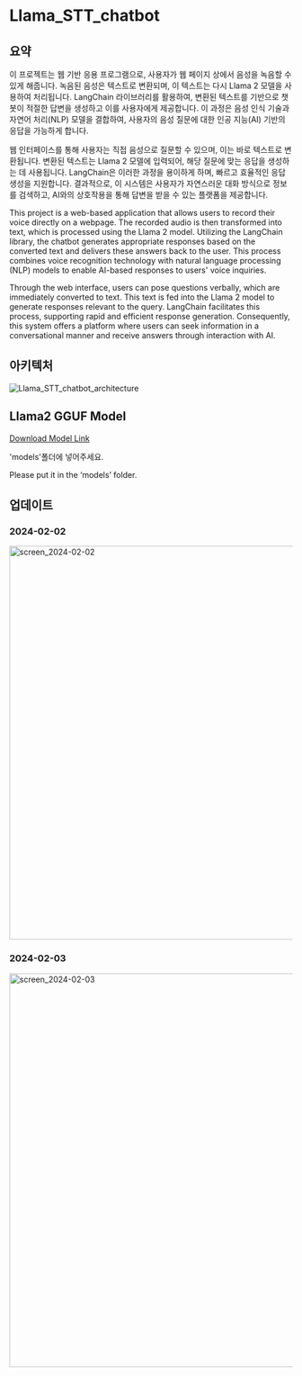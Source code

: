 # Llama_STT_chatbot
## 요약
이 프로젝트는 웹 기반 응용 프로그램으로, 사용자가 웹 페이지 상에서 음성을 녹음할 수 있게 해줍니다. 녹음된 음성은 텍스트로 변환되며, 이 텍스트는 다시 Llama 2 모델을 사용하여 처리됩니다. LangChain 라이브러리를 활용하여, 변환된 텍스트를 기반으로 챗봇이 적절한 답변을 생성하고 이를 사용자에게 제공합니다. 이 과정은 음성 인식 기술과 자연어 처리(NLP) 모델을 결합하여, 사용자의 음성 질문에 대한 인공 지능(AI) 기반의 응답을 가능하게 합니다.

웹 인터페이스를 통해 사용자는 직접 음성으로 질문할 수 있으며, 이는 바로 텍스트로 변환됩니다. 변환된 텍스트는 Llama 2 모델에 입력되어, 해당 질문에 맞는 응답을 생성하는 데 사용됩니다. LangChain은 이러한 과정을 용이하게 하며, 빠르고 효율적인 응답 생성을 지원합니다. 결과적으로, 이 시스템은 사용자가 자연스러운 대화 방식으로 정보를 검색하고, AI와의 상호작용을 통해 답변을 받을 수 있는 플랫폼을 제공합니다.

This project is a web-based application that allows users to record their voice directly on a webpage. The recorded audio is then transformed into text, which is processed using the Llama 2 model. Utilizing the LangChain library, the chatbot generates appropriate responses based on the converted text and delivers these answers back to the user. This process combines voice recognition technology with natural language processing (NLP) models to enable AI-based responses to users' voice inquiries.

Through the web interface, users can pose questions verbally, which are immediately converted to text. This text is fed into the Llama 2 model to generate responses relevant to the query. LangChain facilitates this process, supporting rapid and efficient response generation. Consequently, this system offers a platform where users can seek information in a conversational manner and receive answers through interaction with AI.

## 아키텍처
![Llama_STT_chatbot_architecture](https://github.com/doyoon530/Llama_STT_chatbot/assets/150874253/8b40dfac-a234-4dd0-97b4-eedbb6b5d345)

## Llama2 GGUF Model

[Download Model Link](https://huggingface.co/TheBloke/Llama-2-7B-Chat-GGUF/tree/main)

'models'폴더에 넣어주세요.

Please put it in the ‘models’ folder.



## 업데이트
### 2024-02-02
<img width="700" alt="screen_2024-02-02" src="https://github.com/doyoon530/llama_conversation/assets/150874253/0da478c6-d67a-4a93-b263-6da39c120e81">

### 2024-02-03
<img width="700" alt="screen_2024-02-03" src="https://github.com/doyoon530/Llama_STT_chatbot/assets/150874253/2e3d1030-852d-4276-88b9-2be263891a06">
